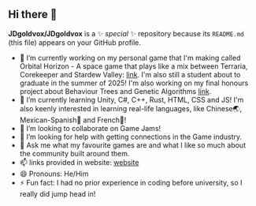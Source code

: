 ## Hi there 👋


**JDgoldvox/JDgoldvox** is a ✨ _special_ ✨ repository because its `README.md` (this file) appears on your GitHub profile.

- 🔭 I’m currently working on my personal game that I'm making called Orbital Horizon - A space game that plays like a mix between Terraria, Corekeeper and Stardew Valley: [link](https://github.com/JDgoldvox/ProjectEXP). I'm also still a student about to graduate in the summer of 2025! I'm also working on my final honours project about Behaviour Trees and Genetic Algorithms [link](https://github.com/JDgoldvox/WangYuGrundyHonoursProject).
- 🌱 I’m currently learning Unity, C#, C++, Rust, HTML, CSS and JS! I'm also keenly interested in learning real-life languages, like Chinese🌏, Mexican-Spanish🧭 and French🐌!
- 👯 I’m looking to collaborate on Game Jams!
- 🤔 I’m looking for help with getting connections in the Game industry.
- 💬 Ask me what my favourite games are and what I like so much about the community built around them.
- 📫 links provided in website: [website](https://jdgoldvox.com/#Contact-Details)
- 😄 Pronouns: He/Him
- ⚡ Fun fact: I had no prior experience in coding before university, so I really did jump head in!

